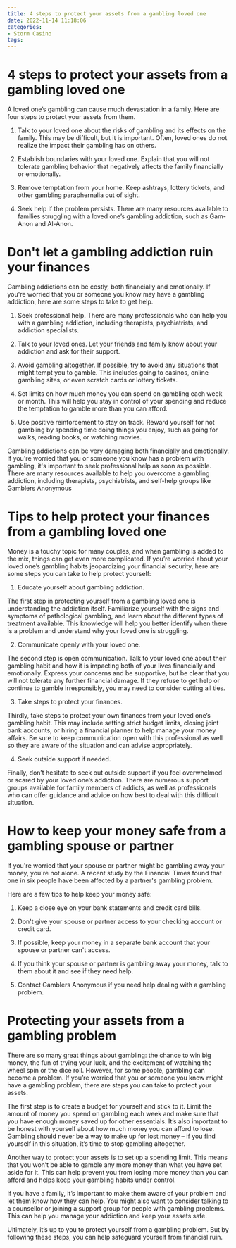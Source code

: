 ```yaml
---
title: 4 steps to protect your assets from a gambling loved one
date: 2022-11-14 11:18:06
categories:
- Storm Casino
tags:
---
```



#  4 steps to protect your assets from a gambling loved one

A loved one’s gambling can cause much devastation in a family. Here are four steps to protect your assets from them.

1) Talk to your loved one about the risks of gambling and its effects on the family. This may be difficult, but it is important. Often, loved ones do not realize the impact their gambling has on others.

2) Establish boundaries with your loved one. Explain that you will not tolerate gambling behavior that negatively affects the family financially or emotionally.

3) Remove temptation from your home. Keep ashtrays, lottery tickets, and other gambling paraphernalia out of sight.

4) Seek help if the problem persists. There are many resources available to families struggling with a loved one’s gambling addiction, such as Gam-Anon and Al-Anon.

#  Don't let a gambling addiction ruin your finances

Gambling addictions can be costly, both financially and emotionally. If you're worried that you or someone you know may have a gambling addiction, here are some steps to take to get help.

1. Seek professional help. There are many professionals who can help you with a gambling addiction, including therapists, psychiatrists, and addiction specialists.

2. Talk to your loved ones. Let your friends and family know about your addiction and ask for their support.

3. Avoid gambling altogether. If possible, try to avoid any situations that might tempt you to gamble. This includes going to casinos, online gambling sites, or even scratch cards or lottery tickets.

4. Set limits on how much money you can spend on gambling each week or month. This will help you stay in control of your spending and reduce the temptation to gamble more than you can afford.

5. Use positive reinforcement to stay on track. Reward yourself for not gambling by spending time doing things you enjoy, such as going for walks, reading books, or watching movies.

Gambling addictions can be very damaging both financially and emotionally. If you're worried that you or someone you know has a problem with gambling, it's important to seek professional help as soon as possible. There are many resources available to help you overcome a gambling addiction, including therapists, psychiatrists, and self-help groups like Gamblers Anonymous

#  Tips to help protect your finances from a gambling loved one

Money is a touchy topic for many couples, and when gambling is added to the mix, things can get even more complicated. If you’re worried about your loved one’s gambling habits jeopardizing your financial security, here are some steps you can take to help protect yourself:

1. Educate yourself about gambling addiction.

The first step in protecting yourself from a gambling loved one is understanding the addiction itself. Familiarize yourself with the signs and symptoms of pathological gambling, and learn about the different types of treatment available. This knowledge will help you better identify when there is a problem and understand why your loved one is struggling.

2. Communicate openly with your loved one.

The second step is open communication. Talk to your loved one about their gambling habit and how it is impacting both of your lives financially and emotionally. Express your concerns and be supportive, but be clear that you will not tolerate any further financial damage. If they refuse to get help or continue to gamble irresponsibly, you may need to consider cutting all ties.

3. Take steps to protect your finances.

Thirdly, take steps to protect your own finances from your loved one’s gambling habit. This may include setting strict budget limits, closing joint bank accounts, or hiring a financial planner to help manage your money affairs. Be sure to keep communication open with this professional as well so they are aware of the situation and can advise appropriately.

4. Seek outside support if needed.

Finally, don’t hesitate to seek out outside support if you feel overwhelmed or scared by your loved one’s addiction. There are numerous support groups available for family members of addicts, as well as professionals who can offer guidance and advice on how best to deal with this difficult situation.

#  How to keep your money safe from a gambling spouse or partner

If you're worried that your spouse or partner might be gambling away your money, you're not alone. A recent study by the Financial Times found that one in six people have been affected by a partner's gambling problem.

Here are a few tips to help keep your money safe:

1. Keep a close eye on your bank statements and credit card bills.

2. Don't give your spouse or partner access to your checking account or credit card.

3. If possible, keep your money in a separate bank account that your spouse or partner can't access.

4. If you think your spouse or partner is gambling away your money, talk to them about it and see if they need help.

5. Contact Gamblers Anonymous if you need help dealing with a gambling problem.

#  Protecting your assets from a gambling problem

There are so many great things about gambling: the chance to win big money, the fun of trying your luck, and the excitement of watching the wheel spin or the dice roll. However, for some people, gambling can become a problem. If you’re worried that you or someone you know might have a gambling problem, there are steps you can take to protect your assets.

The first step is to create a budget for yourself and stick to it. Limit the amount of money you spend on gambling each week and make sure that you have enough money saved up for other essentials. It’s also important to be honest with yourself about how much money you can afford to lose. Gambling should never be a way to make up for lost money – if you find yourself in this situation, it’s time to stop gambling altogether.

Another way to protect your assets is to set up a spending limit. This means that you won’t be able to gamble any more money than what you have set aside for it. This can help prevent you from losing more money than you can afford and helps keep your gambling habits under control.

If you have a family, it’s important to make them aware of your problem and let them know how they can help. You might also want to consider talking to a counsellor or joining a support group for people with gambling problems. This can help you manage your addiction and keep your assets safe.

Ultimately, it’s up to you to protect yourself from a gambling problem. But by following these steps, you can help safeguard yourself from financial ruin.
